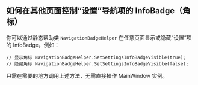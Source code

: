 ﻿## 如何在其他页面控制“设置”导航项的 InfoBadge（角标）

你可以通过静态帮助类 `NavigationBadgeHelper` 在任意页面显示或隐藏“设置”项的 InfoBadge。例如：

```Csharp
// 显示角标 NavigationBadgeHelper.SetSettingsInfoBadgeVisible(true);
// 隐藏角标 NavigationBadgeHelper.SetSettingsInfoBadgeVisible(false);
```

只需在需要的地方调用上述方法，无需直接操作 MainWindow 实例。